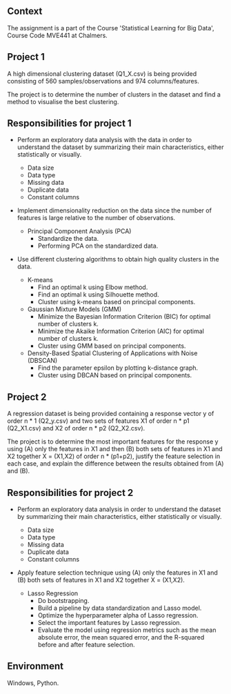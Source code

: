 ## Context
The assignment is a part of the Course 'Statistical Learning for Big Data', Course Code MVE441 at Chalmers.

## Project 1
A high dimensional clustering dataset (Q1_X.csv) is being provided consisting of 560 samples/observations and 974 columns/features.

The project is to determine the number of clusters in the dataset and find a method to visualise the best clustering.

## Responsibilities for project 1
- Perform an exploratory data analysis with the data in order to understand the dataset by summarizing their main characteristics, either statistically or visually.
  *  Data size
  *  Data type
  *  Missing data
  *  Duplicate data
  *  Constant columns
  
- Implement dimensionality reduction on the data since the number of features is large relative to the number of observations.
  * Principal Component Analysis (PCA)
    - Standardize the data.
    - Performing PCA on the standardized data.
- Use different clustering algorithms to obtain high quality clusters in the data.
  * K-means
    - Find an optimal k using Elbow method.
    - Find an optimal k using Silhouette method.
    - Cluster using k-means based on principal components.
  * Gaussian Mixture Models (GMM)
    - Minimize the Bayesian Information Criterion (BIC) for optimal number of clusters k.
    - Minimize the Akaike Information Criterion (AIC) for optimal number of clusters k.
    - Cluster using GMM based on principal components.
  * Density-Based Spatial Clustering of Applications with Noise (DBSCAN)
    - Find the parameter epsilon by plotting k-distance graph.
    - Cluster using DBCAN based on principal components.
   
## Project 2
A regression dataset is being provided containing a response vector y of order n * 1 (Q2_y.csv) and two sets of features X1 of order n * p1  (Q2_X1.csv) and X2 of order n * p2 (Q2_X2.csv).

The project is to determine the most important features for the response y using (A) only the features in X1 and then (B) both sets of features in X1 and X2 together X = (X1,X2) of order n * (p1+p2), justify the feature selection in each case, and explain the difference between the results obtained from (A) and (B).

## Responsibilities for project 2
- Perform an exploratory data analysis in order to understand the dataset by summarizing their main characteristics, either statistically or visually.
  *  Data size
  *  Data type
  *  Missing data
  *  Duplicate data
  *  Constant columns
  
- Apply feature selection technique using (A) only the features in X1 and (B) both sets of features in X1 and X2 together X = (X1,X2).
  * Lasso Regression
    - Do bootstrapping.
    - Build a pipeline by data standardization and Lasso model.
    - Optimize the hyperparameter alpha of Lasso regression.
    - Select the important features by Lasso regression.
    - Evaluate the model using regression metrics such as the mean absolute error, the mean squared error, and the R-squared before and after feature selection.

## Environment
Windows, Python.
